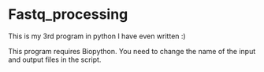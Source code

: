 # Fastq_processing

This is my 3rd program in python I have even written :)

This program requires Biopython.
You need to change the name of the input and output files in the script.
